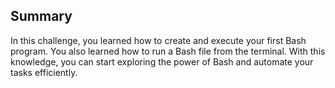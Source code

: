 ## Summary

In this challenge, you learned how to create and execute your first Bash program. You also learned how to run a Bash file from the terminal. With this knowledge, you can start exploring the power of Bash and automate your tasks efficiently.
